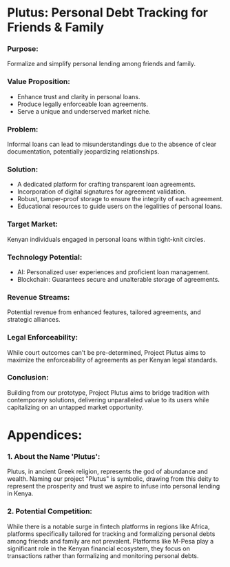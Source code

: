 # Plutus: Personal Debt Tracking for Friends & Family

### Purpose:

Formalize and simplify personal lending among friends and family.


### Value Proposition:

* Enhance trust and clarity in personal loans.
* Produce legally enforceable loan agreements.
* Serve a unique and underserved market niche.


### Problem:

Informal loans can lead to misunderstandings due to the absence of clear documentation, potentially jeopardizing relationships.


### Solution:

* A dedicated platform for crafting transparent loan agreements.
* Incorporation of digital signatures for agreement validation.
* Robust, tamper-proof storage to ensure the integrity of each agreement.
* Educational resources to guide users on the legalities of personal loans.


### Target Market:

Kenyan individuals engaged in personal loans within tight-knit circles.


### Technology Potential:

* AI: Personalized user experiences and proficient loan management.
* Blockchain: Guarantees secure and unalterable storage of agreements.


### Revenue Streams:

Potential revenue from enhanced features, tailored agreements, and strategic alliances.


### Legal Enforceability:

While court outcomes can't be pre-determined, Project Plutus aims to maximize the enforceability of agreements as per Kenyan legal standards.


### Conclusion:

Building from our prototype, Project Plutus aims to bridge tradition with contemporary solutions, delivering unparalleled value to its users while capitalizing on an untapped market opportunity.


# Appendices:

### 1. About the Name 'Plutus':

Plutus, in ancient Greek religion, represents the god of abundance and wealth. Naming our project "Plutus" is symbolic, drawing from this deity to represent the prosperity and trust we aspire to infuse into personal lending in Kenya.


### 2. Potential Competition:

While there is a notable surge in fintech platforms in regions like Africa, platforms specifically tailored for tracking and formalizing personal debts among friends and family are not prevalent. Platforms like M-Pesa play a significant role in the Kenyan financial ecosystem, they focus on transactions rather than formalizing and monitoring personal debts.